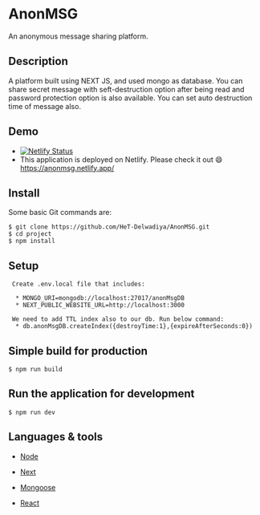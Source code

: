# AnonMSG
 An anonymous message sharing platform. 

## Description

A platform built using NEXT JS, and used mongo as database. You can share secret message with seft-destruction option after being read and password protection option is also available. You can set auto destruction time of message also.

## Demo
  * [![Netlify Status](https://api.netlify.com/api/v1/badges/cfeb04a4-5920-4982-af4e-7fc17f21eb30/deploy-status)](https://app.netlify.com/sites/anonmsg/deploys)
  * This application is deployed on Netlify. Please check it out :smile: https://anonmsg.netlify.app/ 

## Install

Some basic Git commands are:

```
$ git clone https://github.com/HeT-Delwadiya/AnonMSG.git
$ cd project
$ npm install
```

## Setup

```
 Create .env.local file that includes:

  * MONGO_URI=mongodb://localhost:27017/anonMsgDB
  * NEXT_PUBLIC_WEBSITE_URL=http://localhost:3000
  
 We need to add TTL index also to our db. Run below command:
  * db.anonMsgDB.createIndex({destroyTime:1},{expireAfterSeconds:0})
```


## Simple build for production

```
$ npm run build
```

## Run the application for development

```
$ npm run dev
```


## Languages & tools

- [Node](https://nodejs.org/en/)

- [Next](https://nextjs.org/)

- [Mongoose](https://mongoosejs.com/)

- [React](https://reactjs.org/)

